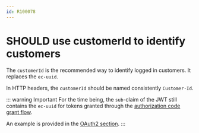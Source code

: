 ```yaml
---
id: R100078
---
```


# SHOULD use customerId to identify customers

The `customerId` is the recommended way to identify logged in customers. It replaces the `ec-uuid`.

In HTTP headers, the `customerId` should be named consistently `Customer-Id`.

::: warning Important
For the time being, the `sub`-claim of the JWT still contains the `ec-uuid` for tokens granted through the [authorization code grant flow](../../../../rest/authorization/oauth/rules/must-use-authorization-grant.md).

An example is provided in the [OAuth2 section](../../../../rest/authorization/README.md#oauth-2-0).
:::
